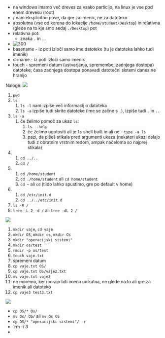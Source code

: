 - na windows imamo več dreves za vsako particijo, na linux je vse pod enem drevesu (root)
- / nam eksplicitno pove, da gre za imenik, ne za datoteko
- absolutna (vse od korena do lokacije `/home/student/Desktop`) in relativna (glede na to kje smo sedaj `./Desktop`) pot
- relativna pot:
	- znaka `.` in `..`
- ![300](Pasted%20image%2020240229092726.png)
- basename - iz poti izloči samo ime datoteke (tu je datoteka lahko tudi imenik)
- dirname - iz poti izloči samo imenik
- touch - spremeni datum (ustvarjanja, spremembe, zadnjega dostopa) datoteke; časa zadnjega dostopa ponavadi datotečni sistemi danes ne hranijo

Naloge:
![](Pasted%20image%2020240229095504.png)
1. `pwd`
2. `ls`
	1. `ls -l` nam izpiše več informacij o datoteka
	2. `ls -a` izpiše tudi skrite datoteke (ime se začne s `.`), izpiše tudi `.` in `..`
3. `ls -a`
	1. če želimo pomoč za ukaz `ls`:
		1. `ls --help`
		2. če želimo ugotoviti ali je `ls` shell built in ali ne - `type -a ls`
		3. pazi, da pišeš stikala pred argumenti ukaza (nekateri ukazi delajo tudi z obratnim vrstnim redom, ampak načeloma so najprej stikala)
4. 
	1. `cd ../..`
	2. `cd /`
5. 
	1. `cd /home/student`
	2. `cd ./home/student` ali `cd home/student`
	3. `cd ~` ali `cd` (tildo lahko spustimo, gre po default v home)
6. 
	1. `cd /etc/init.d`
	2. `cd ../../etc/init.d`
7. `ls -R /`
8. `tree -L 2 -d /` ali `tree -dL 2 /`

![](Pasted%20image%2020240229102920.png)
1. `mkdir vaje`, `cd vaje`
2. `mkdir OS`, `mkdir os`, `mkdir Os`
3. `mkdir "operacijski sistemi"`
4. `mkdir os/test`
5. `rmdir -p os/test`
6. `touch vaje.txt`
7. spremeni datum
8. `cp vaje.txt OS/`
9. `cp vaje.txt OS/vaje2.txt`
10. `mv vaje.txt vaje3`
11. ne moremo, ker morajo biti imena unikatna, ne glede na to ali gre za imenik ali datoteko
12. `cp vaje3 test3.txt`

![](Pasted%20image%2020240229104726.png)
- `cp OS/* Os/`
- `mv Os/ OS/` ali `mv Os OS`
- `cp OS/* "operacijski sistemi"/ -r`
- `rm -i *3*
- 